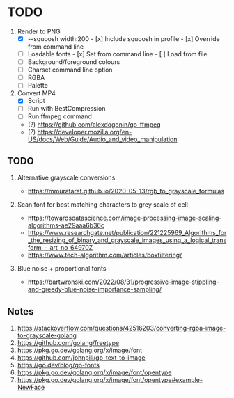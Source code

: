 # TODO

1. Render to PNG
   - [x] --squoosh width:200
         - [x] Include squoosh in profile
         - [x] Override from command line
   - [ ] Loadable fonts
         - [x] Set from command line
         - [ ] Load from file         
   - [ ] Background/foreground colours
   - [ ] Charset command line option
   - [ ] RGBA
   - [ ] Palette

2. Convert MP4
   - [x] Script
   - [ ] Run with BestCompression
   - [ ] Run ffmpeg command
   - (?) https://github.com/alexdogonin/go-ffmpeg
   - (?) https://developer.mozilla.org/en-US/docs/Web/Guide/Audio_and_video_manipulation

## TODO 

1. Alternative grayscale conversions
   - https://mmuratarat.github.io/2020-05-13/rgb_to_grayscale_formulas

2. Scan font for best matching characters to grey scale of cell
   - https://towardsdatascience.com/image-processing-image-scaling-algorithms-ae29aaa6b36c
   - https://www.researchgate.net/publication/221225969_Algorithms_for_the_resizing_of_binary_and_grayscale_images_using_a_logical_transform_-_art_no_64970Z
   - https://www.tech-algorithm.com/articles/boxfiltering/

3. Blue noise + proportional fonts
   - https://bartwronski.com/2022/08/31/progressive-image-stippling-and-greedy-blue-noise-importance-sampling/
   
## Notes

1. https://stackoverflow.com/questions/42516203/converting-rgba-image-to-grayscale-golang
2. https://github.com/golang/freetype
3. https://pkg.go.dev/golang.org/x/image/font
4. https://github.com/johnpili/go-text-to-image
5. https://go.dev/blog/go-fonts
6. https://pkg.go.dev/golang.org/x/image/font/opentype
7. https://pkg.go.dev/golang.org/x/image/font/opentype#example-NewFace

